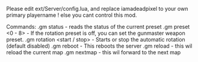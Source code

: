 Please edit ext/Server/config.lua, and replace iamadeadpixel to your own primary playername !
else you cant control this mod.

Commands:
.gm status - reads the status of the current preset
.gm preset <0 - 8> - If the rotation preset is off, you can set the gunmaster weapon preset.
.gm rotation <start / stop> - Starts or stop the automatic rotation (default disabled)
.gm reboot - This reboots the server
.gm reload - this wil reload the current map
.gm nextmap - this wil forward to the next map

